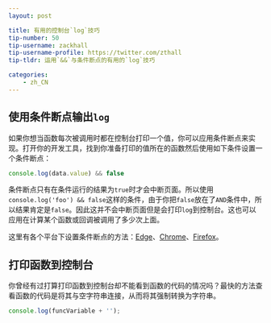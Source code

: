 ```yaml
---
layout: post

title: 有用的控制台`log`技巧
tip-number: 50
tip-username: zackhall
tip-username-profile: https://twitter.com/zthall
tip-tldr: 运用`&&`与条件断点的有用的`log`技巧

categories:
    - zh_CN
---
```


## 使用条件断点输出`log`

如果你想当函数每次被调用时都在控制台打印一个值，你可以应用条件断点来实现。打开你的开发工具，找到你准备打印的值所在的函数然后使用如下条件设置一个条件断点：

```js
console.log(data.value) && false
```

条件断点只有在条件运行的结果为`true`时才会中断页面。所以使用`console.log('foo') && false`这样的条件，由于你把`false`放在了`AND`条件中，所以结果肯定是`false`。因此这并不会中断页面但是会打印`log`到控制台。这也可以应用在计算某个函数或回调被调用了多少次上面。

这里有各个平台下设置条件断点的方法：[Edge](https://dev.windows.com/en-us/microsoft-edge/platform/documentation/f12-devtools-guide/debugger/#setting-and-managing-breakpoints "Managing Breakpoints in Edge")、[Chrome](https://developer.chrome.com/devtools/docs/javascript-debugging#breakpoints "Managing Breakpoints in Chrome")、[Firefox](https://developer.mozilla.org/en-US/docs/Tools/Debugger/How_to/Set_a_conditional_breakpoint "Managing Breakpoints in Firefox")。

## 打印函数到控制台

你曾经有过打算打印函数到控制台却不能看到函数的代码的情况吗？最快的方法查看函数的代码是将其与空字符串连接，从而将其强制转换为字符串。

```js
console.log(funcVariable + '');
```